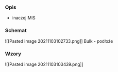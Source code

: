 ### Opis
- inaczej MIS


### Schemat
![[Pasted image 20211103102733.png]]
Bulk - podłoże

### Wzory
![[Pasted image 20211103103439.png]]